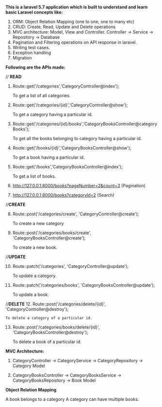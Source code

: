 **This is a laravel 5.7 application which is built to understand and learn basic Laravel concepts like:**
1. ORM:  Object Relation Mapping (one to one, one to many etc)
2. CRUD: Create, Read, Update and Delete operations
3. MVC architecture: Model, View and Controller. 
   Controller  ->  Service -> Repository ->  Database
4. Pagination and Filtering operations on API response in laravel.
5. Writing test cases.
6. Exception handling    
7. Migration


**Following are the APIs made:**


// **READ**
1. Route::get('/categories','CategoryController@index');


   To get a list of all categories. 
2. Route::get('/categories/{id}','CategoryController@show');


   To get a category having a particular id.
3. Route::get('/categories/{id}/books','CategoryBooksController@categoryBooks');


   To get all the books belonging to category having a particular id.
4. Route::get('/books/{id}','CategoryBooksController@show');


   To get a book having a particular id.
5. Route::get('/books','CategoryBooksController@index');


   To get a list of books.
6. http://127.0.0.1:8000/books?pageNumber=2&count=3 (Pagination)


7. http://127.0.0.1:8000/books?categoryId=2 (Search)

//**CREATE**


8. Route::post('/categories/create', 'CategoryController@create');


   To create a new category
9. Route::post('/categories/books/create', 'CategoryBooksController@create');


   To create a new book.
   
//**UPDATE**


10. Route::patch('/categories', 'CategoryController@update');


    To update a category.
11. Route::patch('/categories/books', 'CategoryBooksController@update');


    To update a book.
    
    
//**DELETE**
12. Route::post('/categories/delete/{id}', 'CategoryController@destroy');


    To delete a category of a particular id.
13. Route::post('/categories/books/delete/{id}', 'CategoryBooksController@destroy');


    To delete a book of a particular id.
    
    
**MVC Architecture:**
1. CategoryController -> CategoryService -> CategoryRepository -> Category Model


2. CategoryBooksController -> CategoryBooksService -> CategoryBooksRepository -> Book Model


**Object Relation Mapping**


A book belongs to a category 
A category can have multiple books.
